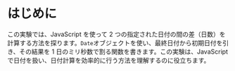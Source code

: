 # はじめに

この実験では、JavaScript を使って 2 つの指定された日付の間の差（日数）を計算する方法を探ります。`Date`オブジェクトを使い、最終日付から初期日付を引き、その結果を 1 日のミリ秒数で割る関数を書きます。この実験は、JavaScript で日付を扱い、日付計算を効率的に行う方法を理解するのに役立ちます。
